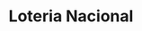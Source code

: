 ---
title: "Loteria Nacional"
url: /ciudad-autonoma-de-buenos-aires/loteria-nacional-avenida-belgrano/
shop: lotería
---